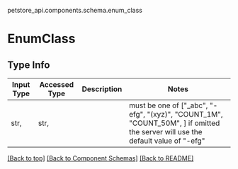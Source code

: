 petstore_api.components.schema.enum_class
<a id="enum_class"></a>
# EnumClass

## Type Info
Input Type | Accessed Type | Description | Notes
------------ | ------------- | ------------- | -------------
str,  | str,  |  | must be one of ["_abc", "-efg", "(xyz)", "COUNT_1M", "COUNT_50M", ] if omitted the server will use the default value of "-efg"

[[Back to top]](#top) [[Back to Component Schemas]](../../../README.md#Component-Schemas) [[Back to README]](../../../README.md)
